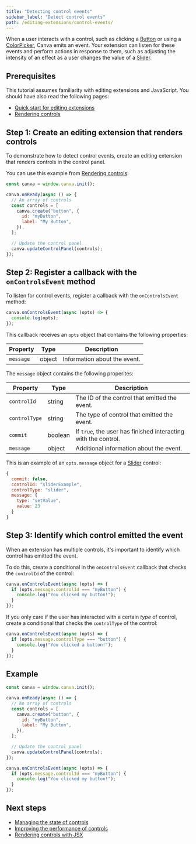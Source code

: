 ```yaml
---
title: "Detecting control events"
sidebar_label: "Detect control events"
path: /editing-extensions/control-events/
---
```


When a user interacts with a control, such as clicking a [Button](./controls/button.md) or using a [ColorPicker](./controls/color-picker.md), Canva emits an event. Your extension can listen for these events and perform actions in response to them, such as adjusting the intensity of an effect as a user changes the value of a [Slider](./controls/slider.md).

<!-- IMAGE -->

## Prerequisites

This tutorial assumes familiarity with editing extensions and JavaScript. You should have also read the following pages:

- [Quick start for editing extensions](./quick-start.md)
- [Rendering controls](./render-controls.md)

## Step 1: Create an editing extension that renders controls

To demonstrate how to detect control events, create an editing extension that renders controls in the control panel.

You can use this example from [Rendering controls](./render-controls.md):

```javascript
const canva = window.canva.init();

canva.onReady(async () => {
  // An array of controls
  const controls = [
    canva.create("button", {
      id: "myButton",
      label: "My Button",
    }),
  ];

  // Update the control panel
  canva.updateControlPanel(controls);
});
```

## Step 2: Register a callback with the `onControlsEvent` method

To listen for control events, register a callback with the `onControlsEvent` method:

```javascript
canva.onControlsEvent(async (opts) => {
  console.log(opts);
});
```

This callback receives an `opts` object that contains the following properties:

| Property  | Type   | Description                  |
| --------- | ------ | ---------------------------- |
| `message` | object | Information about the event. |

The `message` object contains the following properites:

| Property      | Type    | Description                                                    |
| ------------- | ------- | -------------------------------------------------------------- |
| `controlId`   | string  | The ID of the control that emitted the event.                  |
| `controlType` | string  | The type of control that emitted the event.                    |
| `commit`      | boolean | If `true`, the user has finished interacting with the control. |
| `message`     | object  | Additional information about the event.                        |

This is an example of an `opts.message` object for a [Slider](./controls/slider.md) control:

```javascript
{
  commit: false,
  controlId: "sliderExample",
  controlType: "slider",
  message: {
    type: "setValue",
    value: 23
  }
}
```

## Step 3: Identify which control emitted the event

When an extension has multiple controls, it's important to identify which control has emitted the event.

To do this, create a conditional in the `onControlsEvent` callback that checks the `controlId` of the control:

```javascript
canva.onControlsEvent(async (opts) => {
  if (opts.message.controlId === "myButton") {
    console.log("You clicked my button!");
  }
});
```

If you only care if the user has interacted with a certain _type_ of control, create a conditional that checks the `controlType` of the control:

```javascript
canva.onControlsEvent(async (opts) => {
  if (opts.message.controlType === "button") {
    console.log("You clicked a button!");
  }
});
```

## Example

```javascript
const canva = window.canva.init();

canva.onReady(async () => {
  // An array of controls
  const controls = [
    canva.create("button", {
      id: "myButton",
      label: "My Button",
    }),
  ];

  // Update the control panel
  canva.updateControlPanel(controls);
});

canva.onControlsEvent(async (opts) => {
  if (opts.message.controlId === "myButton") {
    console.log("You clicked my button!");
  }
});
```

## Next steps

- [Managing the state of controls](./control-state.md)
- [Improving the performance of controls](./control-performance.md)
- [Rendering controls with JSX](./jsx.md)
